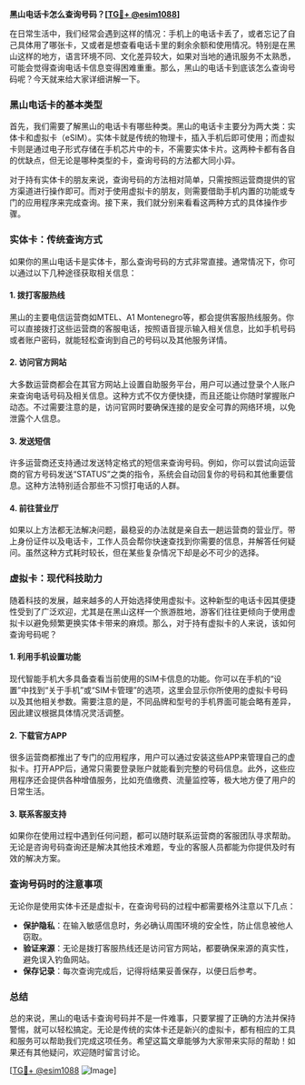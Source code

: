 **黑山电话卡怎么查询号码？[[TG💪+ @esim1088](https://t.me/s/esim1088)]**

在日常生活中，我们经常会遇到这样的情况：手机上的电话卡丢了，或者忘记了自己具体用了哪张卡，又或者是想查看电话卡里的剩余余额和使用情况。特别是在黑山这样的地方，语言环境不同、文化差异较大，如果对当地的通讯服务不太熟悉，可能会觉得查询电话卡信息变得困难重重。那么，黑山的电话卡到底该怎么查询号码呢？今天就来给大家详细讲解一下。

### 黑山电话卡的基本类型

首先，我们需要了解黑山的电话卡有哪些种类。黑山的电话卡主要分为两大类：实体卡和虚拟卡（eSIM）。实体卡就是传统的物理卡，插入手机后即可使用；而虚拟卡则是通过电子形式存储在手机芯片中的卡，不需要实体卡片。这两种卡都有各自的优缺点，但无论是哪种类型的卡，查询号码的方法都大同小异。

对于持有实体卡的朋友来说，查询号码的方法相对简单，只需按照运营商提供的官方渠道进行操作即可。而对于使用虚拟卡的朋友，则需要借助手机内置的功能或专门的应用程序来完成查询。接下来，我们就分别来看看这两种方式的具体操作步骤。

### 实体卡：传统查询方式

如果你的黑山电话卡是实体卡，那么查询号码的方式非常直接。通常情况下，你可以通过以下几种途径获取相关信息：

#### 1. **拨打客服热线**
   黑山的主要电信运营商如MTEL、A1 Montenegro等，都会提供客服热线服务。你可以直接拨打这些运营商的客服电话，按照语音提示输入相关信息，比如手机号码或者账户密码，就能轻松查询到自己的号码以及其他服务详情。

#### 2. **访问官方网站**
   大多数运营商都会在其官方网站上设置自助服务平台，用户可以通过登录个人账户来查询电话号码及相关信息。这种方式不仅方便快捷，而且还能让你随时掌握账户动态。不过需要注意的是，访问官网时要确保连接的是安全可靠的网络环境，以免泄露个人信息。

#### 3. **发送短信**
   许多运营商还支持通过发送特定格式的短信来查询号码。例如，你可以尝试向运营商的官方号码发送“STATUS”之类的指令，系统会自动回复你的号码和其他重要信息。这种方法特别适合那些不习惯打电话的人群。

#### 4. **前往营业厅**
   如果以上方法都无法解决问题，最稳妥的办法就是亲自去一趟运营商的营业厅。带上身份证件以及电话卡，工作人员会帮你快速查找到你需要的信息，并解答任何疑问。虽然这种方式耗时较长，但在某些复杂情况下却是必不可少的选择。

### 虚拟卡：现代科技助力

随着科技的发展，越来越多的人开始选择使用虚拟卡。这种新型的电话卡因其便捷性受到了广泛欢迎，尤其是在黑山这样一个旅游胜地，游客们往往更倾向于使用虚拟卡以避免频繁更换实体卡带来的麻烦。那么，对于持有虚拟卡的人来说，该如何查询号码呢？

#### 1. **利用手机设置功能**
   现代智能手机大多具备查看当前使用的SIM卡信息的功能。你可以在手机的“设置”中找到“关于手机”或“SIM卡管理”的选项，这里会显示你所使用的虚拟卡号码以及其他相关参数。需要注意的是，不同品牌和型号的手机界面可能会略有差异，因此建议根据具体情况灵活调整。

#### 2. **下载官方APP**
   很多运营商都推出了专门的应用程序，用户可以通过安装这些APP来管理自己的虚拟卡。打开APP后，通常只需要登录账户就能看到完整的号码信息。此外，这些应用程序还会提供各种增值服务，比如充值缴费、流量监控等，极大地方便了用户的日常生活。

#### 3. **联系客服支持**
   如果你在使用过程中遇到任何问题，都可以随时联系运营商的客服团队寻求帮助。无论是咨询号码查询还是解决其他技术难题，专业的客服人员都能为你提供及时有效的解决方案。

### 查询号码时的注意事项

无论你是使用实体卡还是虚拟卡，在查询号码的过程中都需要格外注意以下几点：

- **保护隐私**：在输入敏感信息时，务必确认周围环境的安全性，防止信息被他人窃取。
- **验证来源**：无论是拨打客服热线还是访问官方网站，都要确保来源的真实性，避免误入钓鱼网站。
- **保存记录**：每次查询完成后，记得将结果妥善保存，以便日后参考。

### 总结

总的来说，黑山的电话卡查询号码并不是一件难事，只要掌握了正确的方法并保持警惕，就可以轻松搞定。无论是传统的实体卡还是新兴的虚拟卡，都有相应的工具和服务可以帮助我们完成这项任务。希望这篇文章能够为大家带来实际的帮助！如果还有其他疑问，欢迎随时留言讨论。

[[TG💪+ @esim1088](https://t.me/s/esim1088) ![Image](https://i.postimg.cc/4NQfJmqS/Snipaste-2025-05-13-00-14-12.png)]